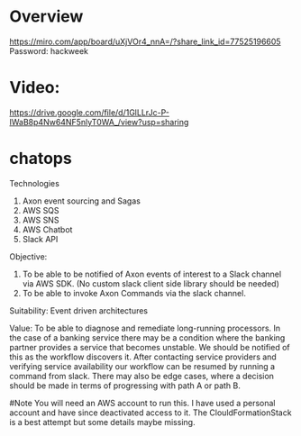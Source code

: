 # Overview
https://miro.com/app/board/uXjVOr4_nnA=/?share_link_id=77525196605
Password: hackweek

# Video:
https://drive.google.com/file/d/1GlLLrJc-P-IWaB8p4Nw64NF5nlyT0WA_/view?usp=sharing


# chatops
Technologies
1. Axon event sourcing and Sagas
2. AWS SQS
3. AWS SNS
4. AWS Chatbot
5. Slack API

Objective:
1. To be able to be notified of Axon events of interest to a Slack channel via AWS SDK. (No custom slack client side library should be needed)
2. To be able to invoke Axon Commands via the slack channel.

Suitability:
Event driven architectures

Value:
To be able to diagnose and remediate long-running  processors. In the case of a banking service there may be a condition
where the banking partner provides a service that becomes unstable. We should be notified of this as the workflow discovers it. 
After contacting service providers and verifying service availability our workflow can be resumed by running a command from slack.
There may also be edge cases, where a decision should be made in terms of progressing with path A or path B. 


#Note
You will need an AWS account to run this. I have used a personal account and have since deactivated access to it.
The ClouldFormationStack is a best attempt but some details maybe missing. 

